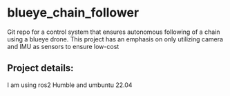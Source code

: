 # blueye_chain_follower
Git repo for a control system that ensures autonomous following of a chain using a blueye drone. This project has an emphasis on only utilizing camera and IMU as sensors to ensure low-cost 

## Project details:
I am using ros2 Humble and umbuntu 22.04


